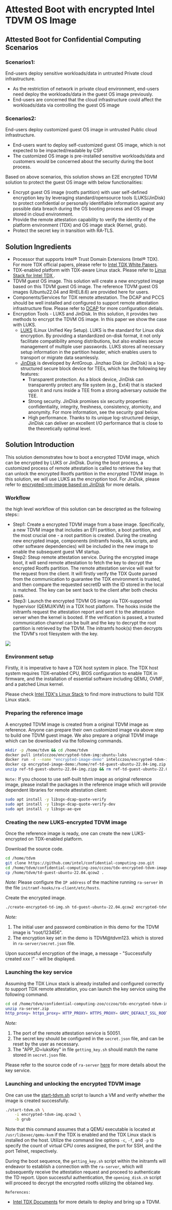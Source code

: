 # Attested Boot with encrypted Intel TDVM OS Image



## Attested Boot for Confidential Computing Scenarios

### Scenarios1:
End-users deploy sensitive workloads/data in untrusted Private cloud infrastructure.

- As the restriction of network in private cloud environment, end-users need deploy the workloads/data in the guest OS image previously.
- End-users are concerned that the cloud infrastructure could affect the workloads/data via controlling the guest OS image

### Scenarios2:
End-users deploy customized guest OS image in untrusted Public cloud infrastructure.

- End-users want to deploy self-customized guest OS image, which is not expected to be impacted/readable by CSP.
- The customized OS image is pre-installed sensitive workloads/data and customers would be concerned about the security during the boot process.

Based on above scenarios, this solution shows an E2E encrypted TDVM solution to protect the guest OS image with below functionalities:
- Encrypt guest OS image (rootfs partition) with user self-defined encryption key by leveraging standard/opensource tools (LUKS/JinDisk) to protect confidential or personally identifiable information against any possible data breach during the OS booting process and OS image stored in cloud environment.
- Provide the remote attestation capability to verify the identity of the platform environment (TDX) and OS image stack (Kernel, grub).
- Protect the secret key in transition with RA-TLS.

## Solution Ingredients

- Processor that supports Intel® Trust Domain Extensions (Intel® TDX). For more TDX official papers, please refer to [Intel TDX White Papers](https://cczoo.readthedocs.io/en/latest/TEE/TDX/inteltdx.html#intel-tdx-white-papers-and-specifications-common).
- TDX-enabled platform with TDX-aware Linux stack. Please refer to [Linux Stack for Intel TDX ](https://cczoo.readthedocs.io/en/latest/TEE/TDX/tdxstack.html).
- TDVM guest OS image. This solution will create a new encrypted image based on this TDVM guest OS image. The reference TDVM guest OS images (Ubuntu22.04 and RHEL8.6) are provided here for users.
- Components/Services for TDX remote attestation. The DCAP and PCCS should be well installed and configured to support remote attestation infrastructure flow. Please refer to [DCAP](https://download.01.org/intel-sgx/latest/dcap-latest/linux/) for more configuration detials.
- Encryption Tools - LUKS and JinDisk. In this solution, it provides two methods to encrypt the TDVM OS image. In this paper we show the case with LUKS.
  - [LUKS](https://gitlab.com/cryptsetup/cryptsetup) (Linux Unified Key Setup). LUKS is the standard for Linux disk encryption. By providing a standardized on-disk format, it not only facilitate compatibility among distributions, but also enables secure management of multiple user passwords. LUKS stores all necessary setup information in the partition header, which enables users to transport or migrate data seamlessly.
  - [JinDisk](https://github.com/jinzhao-dev/jinzhao-disk) is developed by AntGroup. Jinzhao Disk (or JinDisk) is a log-structured secure block device for TEEs, which has the following key features:
    - Transparent protection. As a block device, JinDisk can transparently protect any file system (e.g., Ext4) that is stacked upon it and runs inside a TEE from a strong adversary outside the TEE.
    - Strong security. JinDisk promises six security properties: confidentiality, integrity, freshness, consistency, atomicity, and anonymity. For more information, see the security goal below.
    - High performance. Thanks to its unique log-structured design, JinDisk can deliver an excellent I/O performance that is close to the theoretically optimal level.

## Solution Introduction

This solution demonstrates how to boot a encrypted TDVM image, which can be encrypted by LUKS or JinDisk. During the boot process, a customized process of remote attestation is called to retrieve the key that can unlock the encrypted Rootfs partition in the encrypted TDVM image. In this solution, we will use LUKS as the encryption tool. For JinDisk, please refer to [encrypted-vm-image
 based on JinDisk](https://github.com/StanPlatinum/jinzhao-disk/edit/dev_tdx-demo/demos/encrypted-vm-image/README.md) for more details.

### Workflow

the high level workflow of this solution can be descripted as the following steps::
- Step1: Create a encrypted TDVM image from a base image. Specifically, a new TDVM image that includes an EFI partition, a boot partition, and the most crucial one - a root partition is created. During the creating new encrypted image, components (initramfs hooks, RA scripts, and other software dependencies) will be included in the new image to enable the subsequent guest VM startup.
- Step2: Steup remote attestation service. During the  encrypted image boot, it will send remote attestation to fetch the key to decrypt the encrypted Rootfs partition. The remote attestation service will wait for the request from the client. It will firstly verify the TDX Quote parsed from the communication  to guarantee the TDX environment is trusted, and then compare the requested secretID with the ID stored in the local is matched. The key can be sent back to the client after both checks pass.
- Step3: Launch the encrypted TDVM OS image via TDX-supported hypervisor (QEMU/KVM) in a TDX host platform. The hooks inside the initramfs request the attestation report and sent it to the attestation server when the kernel is booted. If the verification is passed, a trusted communication channel can be built and the key to decrypt the root partition is retrieved by the TDVM. The initramfs hook(s) then decrypts the TDVM's root filesystem with the key.

![](./encrypted_img.png)

### Environment setup

Firstly, it is imperative to have a TDX host system in place. The TDX host system requires TDX-enabled CPU, BIOS configuration to enable TDX in firmware, and the installation of essential software including QEMU, OVMF, and a patched Linux kernel.

Please check [Intel TDX's Linux Stack](https://cczoo.readthedocs.io/en/latest/TEE/TDX/tdxstack.html) to find more instructions to build TDX Linux stack.

### Preparing the reference image

A encrypted TDVM image is created from a original TDVM image as reference. Anyone can prepare their own customized image via above step to build one TDVM guest image. We also prepare a original TDVM image which can be downloaded via the following commands.

```bash
mkdir -p /home/tdvm && cd /home/tdvm
docker pull intelcczoo/encrypted-tdvm-img:ubuntu-luks
docker run -d --name "encrypted-image-demo" intelcczoo/encrypted-tdvm-img:ubuntu-luks
docker cp encrypted-image-demo:/home/ref-td-guest-ubuntu-22.04-img.zip .
unzip ref-td-guest-ubuntu-22.04-img.zipp && rm ref-td-guest-ubuntu-22.04-img.zip
```

`Note:` If you choose to use self-built tdvm image as original reference image, please install the packages in the reference image which will provide dependent libraries for remote attestation client:

```bash
sudo apt install -y libsgx-dcap-quote-verify
sudo apt install -y libsgx-dcap-quote-verify-dev
sudo apt install -y libsgx-ae-qve
```
### Creating the new LUKS-encrypted TDVM image

Once the reference image is ready, one can create the new LUKS-encrypted on TDX-enabled platform.

Download the source code.

```bash
cd /home/tdvm
git clone https://github.com/intel/confidential-computing-zoo.git
cd /home/tdvm/confidential-computing-zoo/cczoo/tdx-encrypted-tdvm-image
cp /home/tdvm/td-guest-ubuntu-22.04.qcow2 .
```

*Note:*
Please configure the `IP address` of the machine running `ra-server` in the file `initramf-hooks/ra-client/etc/hosts`.

Create the encrypted image.

```bash
./create-encrypted-td-img.sh td-guest-ubuntu-22.04.qcow2 encrypted-tdvm-img.qcow2 35G
```

*Note:*
1. The initial user and password combination in this demo for the TDVM image is "root/123456".
2. The encryption key set in the demo is TDVM@tdvm123. which is stored in `ra-server/secret.json` file.

Upon successful encryption of the image, a message - "Successfully created  xxx !" - will be displayed.

### Launching the key service

Assuming the TDX Linux stack is already installed and configured correctly to support TDX remote attestation, you can launch the key service using the following command.

```bash
cd cd /home/tdvm/confidential-computing-zoo/cczoo/tdx-encrypted-tdvm-image/ra-server
unzip ra-server.zip
http_proxy= https_proxy= HTTP_PROXY= HTTPS_PROXY= GRPC_DEFAULT_SSL_ROOTS_FILE_PATH=./roots.pem ./ra-server -host=0.0.0.0:50051 -cfg=dynamic_config.json -s=secret.json
```

*Note:*
1. The port of the remote attestation service is 50051.
2. The secret key should be configured in the `secret.json` file, and can be reset by the user as necessary.
3. The "APP_ID=luksKey" in file `getting_key.sh` should match the name stored in `secret.json` file.

Please refer to the source code of `ra-server` [here](https://github.com/intel/confidential-computing-zoo/tree/main/cczoo/tdx-encrypted-vfs/get_secret) for more details about the key service.

### Launching and unlocking the encrypted TDVM image

One can use the [start-tdvm.sh](./start-tdvm.sh) script to launch a VM and verify whether the image is created successfully.

```bash
./start-tdvm.sh \
    -i encrypted-tdvm-img.qcow2 \
    -b grub
```

Note that this command assumes that a QEMU executable is located at `/usr/libexec/qemu-kvm` if the TDX is enabled and the TDX Linux stack is installed on the host.
Utilize the command line options `-c`, `-f`, and `-p` to specify the count of virtual CPU cores assigned, the port for SSH, and the port Telnet, respectively.

During the boot sequence, the `getting_key.sh` script within the initramfs will endeavor to establish a connection with the `ra-server`, which will subsequently receive the attestation request and proceed to authenticate the TD report. Upon successful authentication, the `opening_disk.sh` script will proceed to decrypt the encrypted rootfs utilizing the obtained key.



`References:`
 - [Intel TDX Documents](https://cczoo.readthedocs.io/en/latest/TEE/TDX/inteltdx.html) for more details to deploy and bring up a TDVM.
